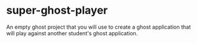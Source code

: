 # super-ghost-player
An empty ghost project that you will use to create a ghost application that will play against another student's ghost application.
